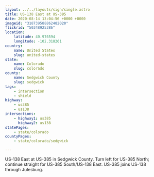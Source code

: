 ```yaml
---
layout: ../../layouts/sign/single.astro
title: US-138 East at US-385
date: 2020-08-14 13:04:56 +0000 +0000
imageid: "318739588862482020"
flickrid: "50348925386"
location:
    latitude: 40.976594
    longitude: -102.318261
country:
    name: United States
    slug: united-states
state:
    name: Colorado
    slug: colorado
county:
    name: Sedgwick County
    slug: sedgwick
tags:
    - intersection
    - shield
highway:
    - us385
    - us138
intersections:
    - highway1: us385
      highway2: us138
statePages:
    - state/colorado
countyPages:
    - state/colorado/sedgwick

---
```

US-138 East at US-385 in Sedgwick County.  Turn left for US-385 North; continue straight for US-385 South/US-138 East.  US-385 joins US-138 through Julesburg.